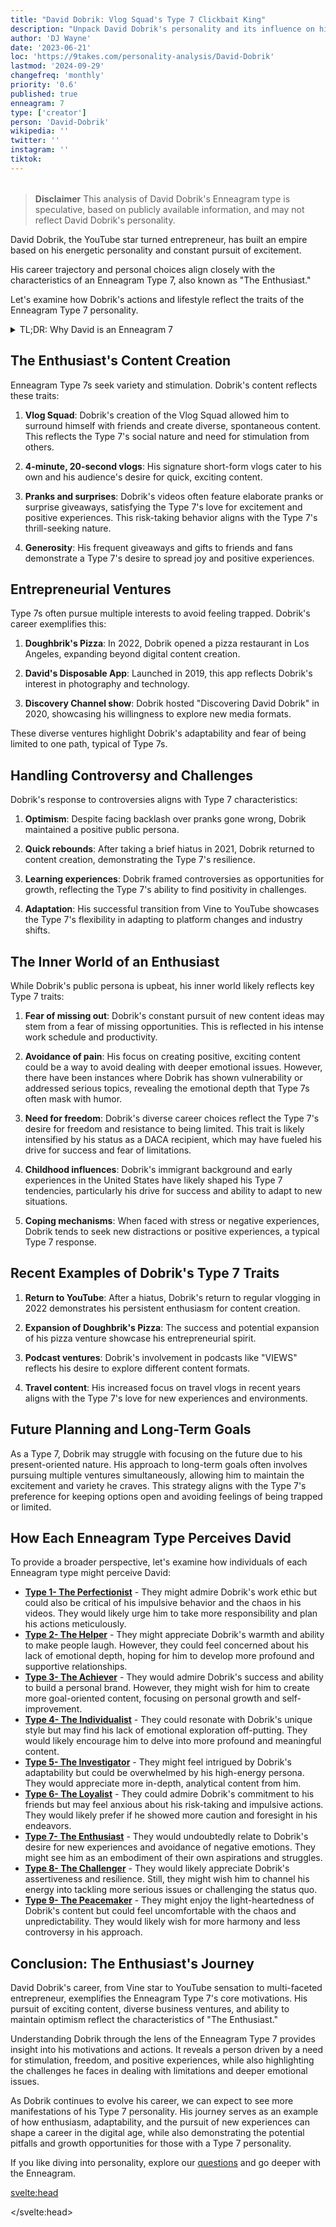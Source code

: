 ```yaml
---
title: "David Dobrik: Vlog Squad's Type 7 Clickbait King"
description: "Unpack David Dobrik's personality and its influence on his viral vlogs and stunts."
author: 'DJ Wayne'
date: '2023-06-21'
loc: 'https://9takes.com/personality-analysis/David-Dobrik'
lastmod: '2024-09-29'
changefreq: 'monthly'
priority: '0.6'
published: true
enneagram: 7
type: ['creator']
person: 'David-Dobrik'
wikipedia: ''
twitter: ''
instagram: ''
tiktok:
---
```


<!-- notes: dating, come back to youtube, where he is from, when did he become famous, controversy with jeff wittek, David Dobrik and Taylor Hudson, girlfriend friends -->

<script>
	import  PopCard  from "$lib/components/atoms/PopCard.svelte";
import BlogPurpose from '$lib/components/blog/BlogPurpose.svelte'
</script>

<div
  style="display: flex;
    justify-content: center;
    margin: 1rem 0;
  "
>
  <PopCard
    image={`/types/7s/${'David-Dobrik'}.webp`}
    showIcon={false}
    enneagramType="7"
    displayText="David Dobrik"
    subtext=""
  />
</div>

> **Disclaimer** This analysis of David Dobrik's Enneagram type is speculative, based on publicly available information, and may not reflect David Dobrik's personality.

<p class="firstLetter">David Dobrik, the YouTube star turned entrepreneur, has built an empire based on his energetic personality and constant pursuit of excitement.</p>

His career trajectory and personal choices align closely with the characteristics of an Enneagram Type 7, also known as "The Enthusiast."

Let's examine how Dobrik's actions and lifestyle reflect the traits of the Enneagram Type 7 personality.

<details>
<summary class="accordion">TL;DR: Why David is an Enneagram 7</summary>
<div class="panel">
<ul>
<li>Dobrik's content creation style focuses on high-energy vlogs and pranks, reflecting the Type 7's desire for stimulation and excitement.</li>
<li>His diverse business ventures demonstrate the Type 7's need for variety and fear of being limited to one path.</li>
<li>Dobrik's ability to maintain a positive public image, even during controversies, aligns with the Type 7's optimistic outlook.</li>
<li>His friendships and collaborations showcase the Type 7's social nature and desire to share experiences with others.</li>
<li>Dobrik's risk-taking behavior and generosity align with the Type 7's thrill-seeking nature and desire to spread joy.</li>
<li>His immigrant background and DACA status have likely influenced his drive for success and fear of limitations, common Type 7 traits.</li>
</ul>
</div>
</details>

## The Enthusiast's Content Creation

Enneagram Type 7s seek variety and stimulation. Dobrik's content reflects these traits:

1. **Vlog Squad**: Dobrik's creation of the Vlog Squad allowed him to surround himself with friends and create diverse, spontaneous content. This reflects the Type 7's social nature and need for stimulation from others.

2. **4-minute, 20-second vlogs**: His signature short-form vlogs cater to his own and his audience's desire for quick, exciting content.

3. **Pranks and surprises**: Dobrik's videos often feature elaborate pranks or surprise giveaways, satisfying the Type 7's love for excitement and positive experiences. This risk-taking behavior aligns with the Type 7's thrill-seeking nature.

4. **Generosity**: His frequent giveaways and gifts to friends and fans demonstrate a Type 7's desire to spread joy and positive experiences.

## Entrepreneurial Ventures

Type 7s often pursue multiple interests to avoid feeling trapped. Dobrik's career exemplifies this:

1. **Doughbrik's Pizza**: In 2022, Dobrik opened a pizza restaurant in Los Angeles, expanding beyond digital content creation.

2. **David's Disposable App**: Launched in 2019, this app reflects Dobrik's interest in photography and technology.

3. **Discovery Channel show**: Dobrik hosted "Discovering David Dobrik" in 2020, showcasing his willingness to explore new media formats.

These diverse ventures highlight Dobrik's adaptability and fear of being limited to one path, typical of Type 7s.

## Handling Controversy and Challenges

Dobrik's response to controversies aligns with Type 7 characteristics:

1. **Optimism**: Despite facing backlash over pranks gone wrong, Dobrik maintained a positive public persona.

2. **Quick rebounds**: After taking a brief hiatus in 2021, Dobrik returned to content creation, demonstrating the Type 7's resilience.

3. **Learning experiences**: Dobrik framed controversies as opportunities for growth, reflecting the Type 7's ability to find positivity in challenges.

4. **Adaptation**: His successful transition from Vine to YouTube showcases the Type 7's flexibility in adapting to platform changes and industry shifts.

## The Inner World of an Enthusiast

While Dobrik's public persona is upbeat, his inner world likely reflects key Type 7 traits:

1. **Fear of missing out**: Dobrik's constant pursuit of new content ideas may stem from a fear of missing opportunities. This is reflected in his intense work schedule and productivity.

2. **Avoidance of pain**: His focus on creating positive, exciting content could be a way to avoid dealing with deeper emotional issues. However, there have been instances where Dobrik has shown vulnerability or addressed serious topics, revealing the emotional depth that Type 7s often mask with humor.

3. **Need for freedom**: Dobrik's diverse career choices reflect the Type 7's desire for freedom and resistance to being limited. This trait is likely intensified by his status as a DACA recipient, which may have fueled his drive for success and fear of limitations.

4. **Childhood influences**: Dobrik's immigrant background and early experiences in the United States have likely shaped his Type 7 tendencies, particularly his drive for success and ability to adapt to new situations.

5. **Coping mechanisms**: When faced with stress or negative experiences, Dobrik tends to seek new distractions or positive experiences, a typical Type 7 response.

<BlogPurpose/>

## Recent Examples of Dobrik's Type 7 Traits

1. **Return to YouTube**: After a hiatus, Dobrik's return to regular vlogging in 2022 demonstrates his persistent enthusiasm for content creation.

2. **Expansion of Doughbrik's Pizza**: The success and potential expansion of his pizza venture showcase his entrepreneurial spirit.

3. **Podcast ventures**: Dobrik's involvement in podcasts like "VIEWS" reflects his desire to explore different content formats.

4. **Travel content**: His increased focus on travel vlogs in recent years aligns with the Type 7's love for new experiences and environments.

## Future Planning and Long-Term Goals

As a Type 7, Dobrik may struggle with focusing on the future due to his present-oriented nature. His approach to long-term goals often involves pursuing multiple ventures simultaneously, allowing him to maintain the excitement and variety he craves. This strategy aligns with the Type 7's preference for keeping options open and avoiding feelings of being trapped or limited.

## How Each Enneagram Type Perceives David

To provide a broader perspective, let's examine how individuals of each Enneagram type might perceive David:

- **[Type 1- The Perfectionist](/enneagram-corner/enneagram-type-1)** - They might admire Dobrik's work ethic but could also be critical of his impulsive behavior and the chaos in his videos. They would likely urge him to take more responsibility and plan his actions meticulously.
- **[Type 2- The Helper](/enneagram-corner/enneagram-type-2)** - They might appreciate Dobrik's warmth and ability to make people laugh. However, they could feel concerned about his lack of emotional depth, hoping for him to develop more profound and supportive relationships.
- **[Type 3- The Achiever](/enneagram-corner/enneagram-type-3)** - They would admire Dobrik's success and ability to build a personal brand. However, they might wish for him to create more goal-oriented content, focusing on personal growth and self-improvement.
- **[Type 4- The Individualist](/enneagram-corner/enneagram-type-4)** - They could resonate with Dobrik's unique style but may find his lack of emotional exploration off-putting. They would likely encourage him to delve into more profound and meaningful content.
- **[Type 5- The Investigator](/enneagram-corner/enneagram-type-5)** - They might feel intrigued by Dobrik's adaptability but could be overwhelmed by his high-energy persona. They would appreciate more in-depth, analytical content from him.
- **[Type 6- The Loyalist](/enneagram-corner/enneagram-type-6)** - They could admire Dobrik's commitment to his friends but may feel anxious about his risk-taking and impulsive actions. They would likely prefer if he showed more caution and foresight in his endeavors.
- **[Type 7- The Enthusiast](/enneagram-corner/enneagram-type-7)** - They would undoubtedly relate to Dobrik's desire for new experiences and avoidance of negative emotions. They might see him as an embodiment of their own aspirations and struggles.
- **[Type 8- The Challenger](/enneagram-corner/enneagram-type-8)** - They would likely appreciate Dobrik's assertiveness and resilience. Still, they might wish him to channel his energy into tackling more serious issues or challenging the status quo.
- **[Type 9- The Peacemaker](/enneagram-corner/enneagram-type-9)** - They might enjoy the light-heartedness of Dobrik's content but could feel uncomfortable with the chaos and unpredictability. They would likely wish for more harmony and less controversy in his approach.

## Conclusion: The Enthusiast's Journey

David Dobrik's career, from Vine star to YouTube sensation to multi-faceted entrepreneur, exemplifies the Enneagram Type 7's core motivations. His pursuit of exciting content, diverse business ventures, and ability to maintain optimism reflect the characteristics of "The Enthusiast."

Understanding Dobrik through the lens of the Enneagram Type 7 provides insight into his motivations and actions. It reveals a person driven by a need for stimulation, freedom, and positive experiences, while also highlighting the challenges he faces in dealing with limitations and deeper emotional issues.

As Dobrik continues to evolve his career, we can expect to see more manifestations of his Type 7 personality. His journey serves as an example of how enthusiasm, adaptability, and the pursuit of new experiences can shape a career in the digital age, while also demonstrating the potential pitfalls and growth opportunities for those with a Type 7 personality.

If you like diving into personality, explore our <a href="/questions" >questions</a> and go deeper with the Enneagram.

<!-- todo good CTA ^ -->

<svelte:head>

<script type="application/ld+json">
  {
  "@context": "http://schema.org",
  "@graph": [
    {
      "@type": "Article",
      "articleBody": "This article explores the personality traits of David Dobrik from the perspective of the Enneagram Type 7. Known for his enthusiasm, adventure-seeking nature, and ability to entertain, David embodies many characteristics of Type 7 personalities. The article discusses various facets of David's life and career that demonstrate his Type 7 characteristics, including his YouTube success, inner world, controversies, and core motivation.",
      "creator": {
        "@type": "Person",
        "name": "DJ Wayne",
        "sameAs": ["https://www.instagram.com/djwayne3/", "https://www.youtube.com/@djwayne3", "https://www.linkedin.com/in/davidtwayne/", "https://twitter.com/djwayne3"
        ]
      },
      "author": {
        "@type": "Person",
        "name": "DJ Wayne",
        "sameAs": ["https://www.instagram.com/djwayne3/", "https://www.youtube.com/@djwayne3", "https://www.linkedin.com/in/davidtwayne/", "https://twitter.com/djwayne3"
        ]
      },
      "dateModified": {
        "@type": "Date",
        "@value": "2024-09-29"
      },
      "datePublished": {
        "@type": "Date",
        "@value": "2023-06-22"
      },
      "description": "This blog post examines why David Dobrik might be an Enneagram Type 7. It focuses on his personality traits, his motivations, his inner world, controversies he's faced, and how these elements might be related to the core attributes of a Type 7.",
      "headline": "Unraveling David Dobrik: An Insight Into His Enneagram Type 7 Personality",
      "image": {
        "@type": "ImageObject",
        "height": 900,
        "url": "https://9takes.com/types/7s/David-Dobrik.webp",
        "width": 900
      },
      "mainEntityOfPage": {
        "@id": "https://9takes.com/personality-analysis/David-Dobrik",
        "@type": "WebPage"
      },
      "mentions": {
        "@type": "Person",
        "name": "David Dobrik",
        "sameAs": ["https://en.wikipedia.org/wiki/David_Dobrik", "https://twitter.com/DavidDobrik", "https://www.instagram.com/daviddobrik/", "https://www.tiktok.com/@daviddobrik"]
      },
      "publisher": {
        "@type": "Organization",
        "sameAs": ["https://www.instagram.com/9takesdotcom/", "https://twitter.com/9takesdotcom"],
        "logo": {
          "@type": "ImageObject",
          "url": "https://9takes.com/brand/aero.png"
        },
        "name": "9takes"
      }
    },
    {
      "@type": "FAQPage",
      "mainEntity": [
        {
          "@type": "Question",
          "acceptedAnswer": {
            "@type": "Answer",
            "text": "David Dobrik exhibits many characteristics associated with Enneagram Type 7 personalities. This includes his enthusiasm, desire for new experiences, and entertainment ability. These characteristics are deeply rooted in his desire to avoid pain and pursue pleasure, which is a core motivation for Type 7 individuals."
          },
          "name": "Why is David Dobrik considered an Enneagram Type 7?"
        },
        {
          "@type": "Question",
          "acceptedAnswer": {
            "@type": "Answer",
            "text": "David's success on YouTube, his constant pursuit of new adventures, and his resilience in the face of controversies all indicate his Type 7 personality. Moreover, his constant energy and drive reflect the strengths and growth potential of Type 7 individuals."
          },
          "name": "What are some examples of David Dobrik's Type 7 characteristics?"
        },
        {
          "@type": "Question",
          "acceptedAnswer": {
            "@type": "Answer",
            "text": "David Dobrik is well-known for his charismatic and energetic personality. He is adventurous, fun-loving, and often tends to be in the public eye. However, these descriptions are based on public perception and his portrayed image in the media. To know his exact personality, one would have to know him personally."
          },
          "name": "What is David Dobrik's personality?"
        },
        {
          "@type": "Question",
          "acceptedAnswer": {
            "@type": "Answer",
            "text": "David Dobrik is an Enneagram type 7, also known as The Enthusiast. This Enneagram type is enthusiastic, adventurous, and pleasure-seeking, often motivated by a desire to be happy and avoid pain. Please note that this information is based on public information and not directly confirmed by David Dobrik himself."
          },
          "name": "What is David Dobrik's Enneagram type?"
        }
      ]
    }
  ]
}
</script>

</svelte:head>

<style lang="scss"></style>

